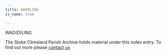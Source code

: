 ```yaml
---
title: WADDLING
is_name: true

---
```


WAD(D)LING


The Stoke Climsland Parish Archive holds material under this index entry. To find out more please [contact us](/contact/)
